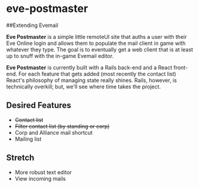 # eve-postmaster

##Extending Evemail

**Eve Postmaster** is a simple little remoteUI site that auths a user with their Eve Online login and allows them to populate the mail client in game with whatever they type.  The goal is to eventually get a web client that is at least up to snuff with the in-game Evemail editor.

**Eve Postmaster** is currently built with a Rails back-end and a React front-end.  For each feature that gets added (most recently the contact list) React's philosophy of managing state really shines.  Rails, however, is technically overkill; but, we'll see where time takes the project.

## Desired Features
* ~~Contact list~~
* ~~Filter contact list (by standing or corp)~~
* Corp and Alliance mail shortcut
* Mailing list

## Stretch
* More robust text editor
* View incoming mails
